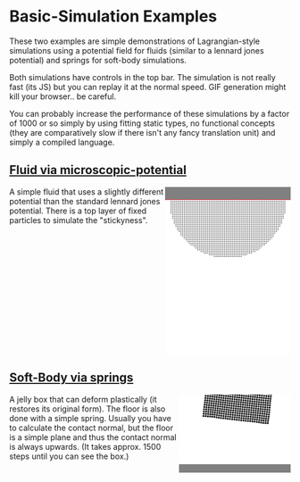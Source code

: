 # Basic-Simulation Examples
These two examples are simple demonstrations of Lagrangian-style simulations
using a potential field for fluids (similar to a lennard jones potential)
and springs for soft-body simulations.

Both simulations have controls in the top bar. The simulation is not really
fast (its JS) but you can replay it at the normal speed. GIF generation might
kill your browser.. be careful.

You can probably increase the performance of these simulations by a factor of 1000
or so simply by using fitting static types, no functional concepts (they
are comparatively slow if there isn't any fancy translation unit) and simply
a compiled language.

<h2><a href="https://littlehelicase.github.io/basic_simulations/water.html">Fluid via microscopic-potential</a></h2>
<a href="https://littlehelicase.github.io/basic_simulations/water.html">
    <img src="gif/water-quart.gif" style="float:right" height="300" align="right"/>
</a>
A simple fluid that uses
a slightly different potential than the standard lennard jones potential. There
is a top layer of fixed particles to simulate the "stickyness".
<div style="clear:both"></div>
<h2><a href="https://littlehelicase.github.io/basic_simulations/def.html">Soft-Body via springs</a></h2>
<a href="https://littlehelicase.github.io/basic_simulations/def.html">
    <img src="gif/def-part.gif" style="float: right" align="right"/>
</a>
A jelly box that can deform plastically (it restores its original form). The floor is also
done with a simple spring. Usually you have to calculate the
contact normal, but the floor is a simple plane and thus the contact
normal is always upwards.
(It takes approx. 1500 steps until you can see the box.)